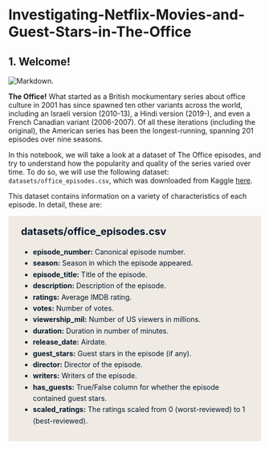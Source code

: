 # Investigating-Netflix-Movies-and-Guest-Stars-in-The-Office
## 1. Welcome!
<p><img src="https://assets.datacamp.com/production/project_1170/img/office_cast.jpeg" alt="Markdown">.</p>
<p><strong>The Office!</strong> What started as a British mockumentary series about office culture in 2001 has since spawned ten other variants across the world, including an Israeli version (2010-13), a Hindi version (2019-), and even a French Canadian variant (2006-2007). Of all these iterations (including the original), the American series has been the longest-running, spanning 201 episodes over nine seasons.</p>
<p>In this notebook, we will take a look at a dataset of The Office episodes, and try to understand how the popularity and quality of the series varied over time. To do so, we will use the following dataset: <code>datasets/office_episodes.csv</code>, which was downloaded from Kaggle <a href="https://www.kaggle.com/nehaprabhavalkar/the-office-dataset">here</a>.</p>
<p>This dataset contains information on a variety of characteristics of each episode. In detail, these are:
<br></p>
<div style="background-color: #efebe4; color: #05192d; text-align:left; vertical-align: middle; padding: 15px 25px 15px 25px; line-height: 1.6;">
    <div style="font-size:20px"><b>datasets/office_episodes.csv</b></div>
<ul>
    <li><b>episode_number:</b> Canonical episode number.</li>
    <li><b>season:</b> Season in which the episode appeared.</li>
    <li><b>episode_title:</b> Title of the episode.</li>
    <li><b>description:</b> Description of the episode.</li>
    <li><b>ratings:</b> Average IMDB rating.</li>
    <li><b>votes:</b> Number of votes.</li>
    <li><b>viewership_mil:</b> Number of US viewers in millions.</li>
    <li><b>duration:</b> Duration in number of minutes.</li>
    <li><b>release_date:</b> Airdate.</li>
    <li><b>guest_stars:</b> Guest stars in the episode (if any).</li>
    <li><b>director:</b> Director of the episode.</li>
    <li><b>writers:</b> Writers of the episode.</li>
    <li><b>has_guests:</b> True/False column for whether the episode contained guest stars.</li>
    <li><b>scaled_ratings:</b> The ratings scaled from 0 (worst-reviewed) to 1 (best-reviewed).</li>
</ul>
    </div>

